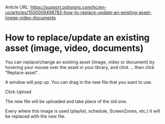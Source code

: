 Article URL: https://support.optisigns.com/hc/en-us/articles/1500009498782-how-to-replace-update-an-existing-asset-image-video-documents

# How to replace/update an existing asset (image, video, documents)

You can replace/change an existing asset (image, video or document) by
hovering your mouse over the asset in your library, and click ... then click
"Replace asset".

A window will pop up. You can drag in the new file that you want to use.

Click Upload

The new file will be uploaded and take place of the old one.

Every where this image is used (playlist, schedule, ScreenZones, etc.) it will
be replaced with the new file.

